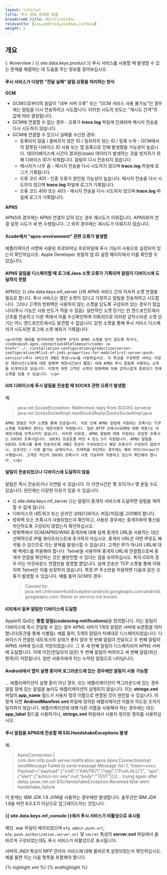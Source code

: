 ```yaml
---
layout: tutorial
title: 푸시 알림 문제점 해결
breadcrumb_title: Notifications
relevantTo: [ios,android,windows,cordova]
weight: 1
---
```

<!-- NLS_CHARSET=UTF-8 -->
## 개요
{: #overview }
{{ site.data.keys.product }} 푸시 서비스를 사용할 때 발생할 수 있는 문제를 해결하는 데 도움을 주는 정보를 찾아보십시오. 

<div class="panel panel-default">
  <div class="panel-heading"><h4>푸시 서비스가 다양한 “전달 실패” 알림 상황을 처리하는 방식</h4></div>
  <div class="panel-body">
    <b>GCM</b><br/>
    <ul>
        <li>GCM으로부터의 응답이 "내부 서버 오류" 또는 "GCM 서비스 사용 불가능"인 경우에는 알림을 다시 전송하려고 시도합니다. 이러한 시도의 빈도는 "재시도 간격"의 값에 따라 결정됩니다. </li>
        <li>GCM에 연결할 수 없는 경우 - 오류가 <b>trace.log</b> 파일에 인쇄되며 메시지 전송을 다시 시도하지 않습니다. </li>
        <li>GCM에 연결할 수 있으나 실패를 수신한 경우:
            <ul>
                <li>등록되지 않음 / 올바르지 않은 ID / 일치하지 않는 ID / 등록 누락 - GCM에서의 잘못된 디바이스 ID 사용 또는 앱 등록으로 인해 발생했을 가능성이 높습니다. 데이터베이스에 시간이 경과된(stale) 데이터가 발생하는 것을 방지하기 위해 디바이스 ID가 삭제됩니다. 알림이 다시 전송되지 않습니다. </li>
                <li>메시지가 너무 큼 - 메시지 전송을 다시 시도하지 않으며 <b>trace.log</b> 파일에 로그가 기록됩니다. </li>
                <li>오류 코드 401 - 인증 오류가 원인일 가능성이 높습니다. 메시지 전송을 다시 시도하지 않으며 <b>trace.log</b> 파일에 로그가 기록됩니다. </li>
                <li>오류 코드 400 또는 403 - 메시지 전송을 다시 시도하지 않으며 <b>trace.log</b> 파일에 로그가 기록됩니다. </li>
            </ul>
        </li>
    </ul>
    <b>APNS</b><br/>
    <p>APNS의 경우에는 APNS 연결이 닫혀 있는 경우 재시도가 이뤄집니다. APNS와의 연결 설정 시도가 세 번 수행됩니다. 그 외의 경우에는 재시도가 이뤄지지 않습니다. </p>
  </div>
</div>

<div class="panel panel-default">
  <div class="panel-heading"><h4>Xcode에서 "apns-environment" 관련 오류가 발생함</h4></div>
  <div class="panel-body">
    <p>애플리케이션 서명에 사용된 프로비저닝 프로파일에 푸시 기능이 사용으로 설정되어 있는지 확인하십시오. Apple Developer 포털의 앱 ID 설정 페이지에서 이를 확인할 수 있습니다. </p>
  </div>
</div>

<div class="panel panel-default">
  <div class="panel-heading"><h4>APNS 알림을 디스패치할 때 로그에 Java 소켓 오류가 기록되며 알림이 디바이스에 도달하지 못함</h4></div>
  <div class="panel-body">
    <p>APNS는 {{ site.data.keys.mf_server }}와 APNS 서비스 간의 지속적 소켓 연결을 필요로 합니다. 푸시 서비스는 열린 소켓이 있다고 가정하고 알림을 전송하려고 시도합니다. 그러나 고객의 방화벽은 사용하지 않는 소켓을 닫도록 구성되어 있는 경우가 많습니다(푸시 기능은 사용 빈도가 적을 수 있음). 일반적인 소켓 닫기는 한 엔드포인트에서 신호를 전송하고 다른 쪽에서 이를 수신확인하여 이뤄지므로 이러한 갑작스러운 소켓 닫기는 어느 엔드포인트에서도 발견할 수 없습니다. 닫힌 소켓을 통해 푸시 서비스 디스패치가 시도되면 로그에 소켓 예외가 기록됩니다. </p>
    
    <p>이러한 예외를 방지하려면 방화벽 규칙이 APNS 소켓을 닫지 않도록 하거나, <code>push.apns.connectionIdleTimeout</code> <a href="../../installation-configuration/production/server-configuration/#list-of-jndi-properties-for-mobilefirst-server-push-service">푸시 서비스의 JNDI 특성</a>을 사용하십시오. 이 특성을 구성하면 서버는 지정된 제한시간(소켓에 대한 방화벽 제한시간보다 짧음) 내에 APNS 푸시 알림에 사용되는 소켓을 단계적으로 닫습니다. 이렇게 하면 고객은 소켓이 방화벽에 의해 갑작스럽게 종료되기 전에 소켓을 닫을 수 있습니다. </p>
  </div>
</div>

<div class="panel panel-default">
  <div class="panel-heading"><h4>iOS 디바이스에 푸시 알림을 전송할 때 SOCKS 관련 오류가 발생함</h4></div>
  <div class="panel-body">
    <p>예: <blockquote>java.net.SocketException: Malformed reply from SOCKS serverat java.net.SocksSocketImpl.readSocksReply(SocksSocketImpl.java</blockquote>
    
    APNS 알림은 TCP 소켓을 통해 전송됩니다. 이로 인해 APNS 알림에 사용되는 프록시는 TCP 소켓을 지원해야 한다는 제한사항이 적용됩니다. 일반 HTTP 프록시(GCM에 대해 작동)는 이 제한사항을 만족시키지 않습니다. 이러한 이유로, APNS 알림에 대해 지원되는 유일한 프록시는 SOCKS 프록시입니다. SOCKS 프로토콜 버전 4 또는 5가 지원됩니다. APNS 알림을 SOCKS 프록시를 통해 전송하도록 JNDI 특성이 구성되었으나 해당 프록시가 구성되지 않았거나, 오프라인 / 사용 불가능 상태이거나, 트래픽을 차단하는 경우에는 예외 처리(throw)가 수행됩니다. 고객은 자신의 SOCKS 프록시가 사용 가능하며 작동하고 있는지 확인해야 합니다. </p>
  </div>
</div>

<div class="panel panel-default">
  <div class="panel-heading"><h4>알림이 전송되었으나 디바이스에 도달하지 않음</h4></div>
  <div class="panel-body">
    <p>알림은 즉시 전송되거나 지연될 수 있습니다. 이 지연시간은 몇 초이거나 몇 분일 수도 있습니다. 원인에는 다양한 이유가 있을 수 있습니다. </p>
    <ul>
        <li>{{ site.data.keys.mf_server }}는 알림이 중개자 서비스에 도달하면 알림을 제어할 수 없게 됩니다. </li>
        <li>디바이스의 네트워크 또는 온라인 상태(디바이스 켜짐/꺼짐)를 고려해야 합니다. </li>
        <li>방화벽 또는 프록시가 사용되었는지 확인하고, 사용된 경우에는 중개자와의 통신을 차단하도록 구성되지 않았는지 확인하십시오. </li>
        <li>방화벽에서 GCM/APNS/WNS 중개자에 대해 실제 중개자 URL을 사용하는 대신 선택적으로 IP를 화이트리스트에 추가하지 마십시오. 중개자 URL은 어떤 IP로도 해석될 수 있으므로 이는 문제를 발생시킬 수 있습니다. 고객은 IP가 아니라 URL에 대해 액세스를 허용해야 합니다. Telnet을 사용하여 중개자 URL에 연결함으로써 중개자 연결을 확인하는 것은 불완전할 수 있다는 점을 유의하십시오. 특히 iOS의 경우 이는 아웃바운드 연결만을 증명할 뿐입니다. 실제 전송은 TCP 소켓을 통해 이뤄지며 Telnet은 이를 보장하지 않습니다. 특정 IP 주소만을 허용하면 다음과 같은 오류가 발생할 수 있습니다. 예를 들어 GCM의 경우: <blockquote>Caused by: java.net.UnknownHostException:android.googleapis.com:android.googleapis.com: Name or service not known.</blockquote></li>
    </ul>
  </div>
</div>

<div class="panel panel-default">
  <div class="panel-heading"><h4>iOS에서 일부 알림만 디바이스에 도달함</h4></div>
  <div class="panel-body">
    <p>Apple의 QoS는 <b>통합 알림(coalescing notifications)</b>을 정의합니다. 이는 알림이 디바이스에 즉시 전달될 수 없는 경우 APNS 서버가 1개의 알림만 서버에 보존함을 의미합니다(토큰을 통해 식별됨). 예를 들어, 5개의 알림이 차례대로 디스패치되었습니다. 디바이스가 연결된 네트워크의 상태가 좋지 않아 첫 번째 알림이 전달되고 두 번째 알림이 APNS 서버에 임시로 저장되었습니다. 그 후 세 번째 알림이 디스패치되어 APNS 서버에 도달합니다. 이제 이전(전달되지 않은) 두 번째 알림이 버려지고 세 번째 알림(최신 항목)이 저장됩니다. 일반 사용자에게 이는 누락된 알림으로 나타납니다. </p>
  </div>
</div>

<div class="panel panel-default">
  <div class="panel-heading"><h4>Android에서 앱이 실행 중이며 포그라운드에 있는 경우에만 알림이 사용 가능함</h4></div>
  <div class="panel-body">
    <p>... 애플리케이션이 실행 중이 아닌 경우, 또는 애플리케이션이 백그라운드에 있는 경우 알림 창에 있는 알림을 눌러도 애플리케이션이 실행되지 않습니다. 이는 <b>strings.xml</b> 파일의 <b>app_name</b> 필드가 사용자 정의 이름으로 변경된 것이 원인일 수 있습니다. 이렇게 되면 <b>AndroidManifest.xml</b> 파일에 정의된 애플리케이션 이름과 의도된 조치가 일치하지 않습니다. 애플리케이션에 대해 다른 이름을 사용해야 하는 경우에는 대신 <b>app_label</b> 필드를 사용하거나, <b>strings.xml</b> 파일에서 사용자 정의된 정의를 사용하십시오. </p>
  </div>
</div>


<div class="panel panel-default">
  <div class="panel-heading"><h4>푸시 알림을 APNS에 전송할 때 SSLHandshakeExceptions 발생</h4></div>
  <div class="panel-body">
  <p>예: </p> <blockquote>ApnsConnection | com.ibm.mfp.push.server.notification.apns.Apns.Connectionlmpl sendMessage Failed to send message Message (Id=1;  Token=xxxx; Payload={"payload":{"\nid\":\"44b7f47\",\"tag\":\"Push.ALL\"}", "aps":{"alert":{"action-loc-key":null,"body":"TEST"}}})... trying again after delay javax.net.ssl.SSLHandshakeException:Received fatal alert: handshake_failure</blockquote>
<p>이 문제는 IBM JDK 1.8 JVM을 사용하는 경우에만 발생합니다. 솔루션은 IBM JDK 1.8을 버전 8.0.3.11 이상으로 업그레이드하는 것입니다. </p>
  </div>
</div>

<div class="panel panel-default">
  <div class="panel-heading"><h4>{{ site.data.keys.mf_console }}에서 푸시 서비스가 비활성으로 표시됨</h4></div>
  <div class="panel-body">
    <p>해당 .war 파일이 배치되었으며 <code>mfp.admin.push.url</code>, <code>mfp.push.authorization.server.url</code> 및 <code>secret</code> 특성이 <b>server.xml</b> 파일에서 올바르게 구성되었는데도 푸시 서비스가 비활성으로 표시됩니다. </p>
    <p>서버의 JNDI 특성이 MFP 관리자 서비스에 대해 올바르게 설정되었는지 확인하십시오. 예를 들면 이는 다음 항목을 포함해야 합니다. </p>

{% highlight xml %}
<jndiEntry jndiName="mfpadmin/mfp.admin.push.url" value='"http://localhost:9080/imfpush"'/>
<jndiEntry jndiName="mfpadmin/mfp.admin.authorization.server.url" value='"http://localhost:9080/mfp"'/>
<jndiEntry jndiName="mfpadmin/mfp.push.authorization.client.id" value='"push-client-id"'/>
<jndiEntry jndiName="mfpadmin/mfp.push.authorization.client.secret" value='"pushSecret"'/>
<jndiEntry jndiName="mfpadmin/mfp.admin.authorization.client.id" value='"admin-client-id"'/>
<jndiEntry jndiName="mfpadmin/mfp.admin.authorization.client.secret" value='"adminSecret"'/>
<jndiEntry jndiName="mfpadmin/mfp.config.service.password" value='"{xor}DCs+LStubWw="'/>
<jndiEntry jndiName="mfpadmin/mfp.config.service.user" value='"configUser"'/>
{% endhighlight %}
  </div>
</div>
